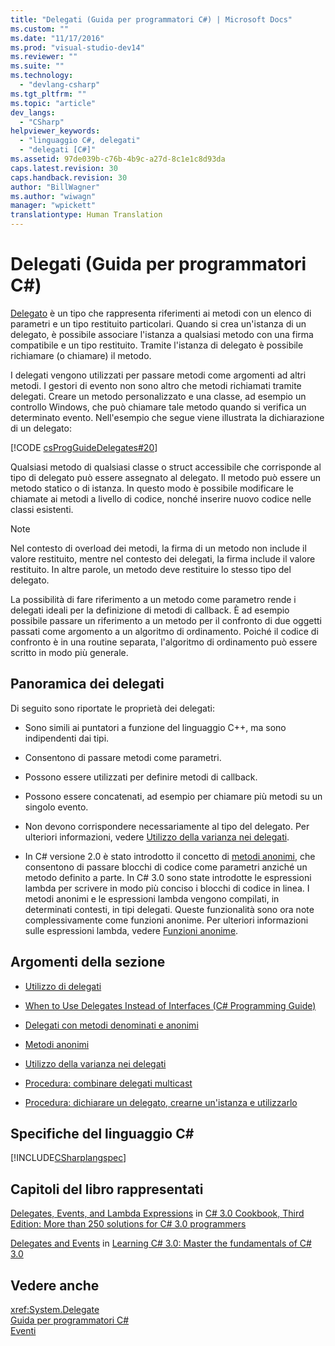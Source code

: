 ```yaml
---
title: "Delegati (Guida per programmatori C#) | Microsoft Docs"
ms.custom: ""
ms.date: "11/17/2016"
ms.prod: "visual-studio-dev14"
ms.reviewer: ""
ms.suite: ""
ms.technology: 
  - "devlang-csharp"
ms.tgt_pltfrm: ""
ms.topic: "article"
dev_langs: 
  - "CSharp"
helpviewer_keywords: 
  - "linguaggio C#, delegati"
  - "delegati [C#]"
ms.assetid: 97de039b-c76b-4b9c-a27d-8c1e1c8d93da
caps.latest.revision: 30
caps.handback.revision: 30
author: "BillWagner"
ms.author: "wiwagn"
manager: "wpickett"
translationtype: Human Translation
---
```

# Delegati (Guida per programmatori C#)
[Delegato](../../../csharp/language-reference/keywords/delegate.md) è un tipo che rappresenta riferimenti ai metodi con un elenco di parametri e un tipo restituito particolari.  Quando si crea un'istanza di un delegato, è possibile associare l'istanza a qualsiasi metodo con una firma compatibile e un tipo restituito.  Tramite l'istanza di delegato è possibile richiamare \(o chiamare\) il metodo.  
  
 I delegati vengono utilizzati per passare metodi come argomenti ad altri metodi.  I gestori di evento non sono altro che metodi richiamati tramite delegati.  Creare un metodo personalizzato e una classe, ad esempio un controllo Windows, che può chiamare tale metodo quando si verifica un determinato evento.  Nell'esempio che segue viene illustrata la dichiarazione di un delegato:  
  
 [!CODE [csProgGuideDelegates#20](../CodeSnippet/VS_Snippets_VBCSharp/csProgGuideDelegates#20)]  
  
 Qualsiasi metodo di qualsiasi classe o struct accessibile che corrisponde al tipo di delegato può essere assegnato al delegato.  Il metodo può essere un metodo statico o di istanza.  In questo modo è possibile modificare le chiamate ai metodi a livello di codice, nonché inserire nuovo codice nelle classi esistenti.  
  
> [!NOTE]
>  Nel contesto di overload dei metodi, la firma di un metodo non include il valore restituito,  mentre nel contesto dei delegati, la firma include il valore restituito.  In altre parole, un metodo deve restituire lo stesso tipo del delegato.  
  
 La possibilità di fare riferimento a un metodo come parametro rende i delegati ideali per la definizione di metodi di callback.  È ad esempio possibile passare un riferimento a un metodo per il confronto di due oggetti passati come argomento a un algoritmo di ordinamento.  Poiché il codice di confronto è in una routine separata, l'algoritmo di ordinamento può essere scritto in modo più generale.  
  
## Panoramica dei delegati  
 Di seguito sono riportate le proprietà dei delegati:  
  
-   Sono simili ai puntatori a funzione del linguaggio C\+\+, ma sono indipendenti dai tipi.  
  
-   Consentono di passare metodi come parametri.  
  
-   Possono essere utilizzati per definire metodi di callback.  
  
-   Possono essere concatenati, ad esempio per chiamare più metodi su un singolo evento.  
  
-   Non devono corrispondere necessariamente al tipo del delegato.  Per ulteriori informazioni, vedere [Utilizzo della varianza nei delegati](../Topic/Using%20Variance%20in%20Delegates%20\(C%23%20and%20Visual%20Basic\).md).  
  
-   In C\# versione 2.0 è stato introdotto il concetto di [metodi anonimi](../../../csharp/programming-guide/statements-expressions-operators/anonymous-methods.md), che consentono di passare blocchi di codice come parametri anziché un metodo definito a parte.  In C\# 3.0 sono state introdotte le espressioni lambda per scrivere in modo più conciso i blocchi di codice in linea.  I metodi anonimi e le espressioni lambda vengono compilati, in determinati contesti, in tipi delegati.  Queste funzionalità sono ora note complessivamente come funzioni anonime.  Per ulteriori informazioni sulle espressioni lambda, vedere [Funzioni anonime](../../../csharp/programming-guide/statements-expressions-operators/anonymous-functions.md).  
  
## Argomenti della sezione  
  
-   [Utilizzo di delegati](../../../csharp/programming-guide/delegates/using-delegates.md)  
  
-   [When to Use Delegates Instead of Interfaces \(C\# Programming Guide\)](http://msdn.microsoft.com/it-it/2e759bdf-7ca4-4005-8597-af92edf6d8f0)  
  
-   [Delegati con metodi denominati e anonimi](../../../csharp/programming-guide/delegates/delegates-with-named-vs-anonymous-methods.md)  
  
-   [Metodi anonimi](../../../csharp/programming-guide/statements-expressions-operators/anonymous-methods.md)  
  
-   [Utilizzo della varianza nei delegati](../Topic/Using%20Variance%20in%20Delegates%20\(C%23%20and%20Visual%20Basic\).md)  
  
-   [Procedura: combinare delegati multicast](../../../csharp/programming-guide/delegates/how-to-combine-delegates-multicast-delegates.md)  
  
-   [Procedura: dichiarare un delegato, crearne un'istanza e utilizzarlo](../../../csharp/programming-guide/delegates/how-to-declare-instantiate-and-use-a-delegate.md)  
  
## Specifiche del linguaggio C\#  
 [!INCLUDE[CSharplangspec](../../../csharp/language-reference/keywords/includes/csharplangspec_md.md)]  
  
## Capitoli del libro rappresentati  
 [Delegates, Events, and Lambda Expressions](http://go.microsoft.com/fwlink/?LinkId=195395) in [C\# 3.0 Cookbook, Third Edition: More than 250 solutions for C\# 3.0 programmers](http://go.microsoft.com/fwlink/?LinkId=195369)  
  
 [Delegates and Events](http://go.microsoft.com/fwlink/?LinkId=195418) in [Learning C\# 3.0: Master the fundamentals of C\# 3.0](http://go.microsoft.com/fwlink/?LinkId=195412)  
  
## Vedere anche  
 <xref:System.Delegate>   
 [Guida per programmatori C\#](../../../csharp/programming-guide/index.md)   
 [Eventi](../../../csharp/programming-guide/events/index.md)